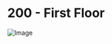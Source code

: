 # 200 - First Floor

![Image](https://github.com/user-attachments/assets/1143d4c8-7e27-4132-94ab-2588787594d3)
